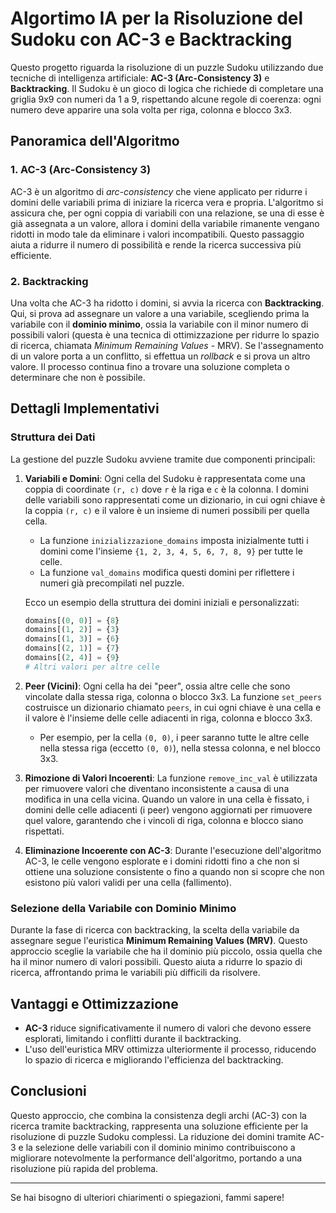 # Algortimo IA per la Risoluzione del Sudoku con AC-3 e Backtracking

Questo progetto riguarda la risoluzione di un puzzle Sudoku utilizzando due tecniche di intelligenza artificiale: **AC-3 (Arc-Consistency 3)** e **Backtracking**. Il Sudoku è un gioco di logica che richiede di completare una griglia 9x9 con numeri da 1 a 9, rispettando alcune regole di coerenza: ogni numero deve apparire una sola volta per riga, colonna e blocco 3x3.

## Panoramica dell'Algoritmo

### 1. **AC-3 (Arc-Consistency 3)**

AC-3 è un algoritmo di *arc-consistency* che viene applicato per ridurre i domini delle variabili prima di iniziare la ricerca vera e propria. L'algoritmo si assicura che, per ogni coppia di variabili con una relazione, se una di esse è già assegnata a un valore, allora i domini della variabile rimanente vengano ridotti in modo tale da eliminare i valori incompatibili. Questo passaggio aiuta a ridurre il numero di possibilità e rende la ricerca successiva più efficiente.

### 2. **Backtracking**

Una volta che AC-3 ha ridotto i domini, si avvia la ricerca con **Backtracking**. Qui, si prova ad assegnare un valore a una variabile, scegliendo prima la variabile con il **dominio minimo**, ossia la variabile con il minor numero di possibili valori (questa è una tecnica di ottimizzazione per ridurre lo spazio di ricerca, chiamata *Minimum Remaining Values* - MRV). Se l'assegnamento di un valore porta a un conflitto, si effettua un *rollback* e si prova un altro valore. Il processo continua fino a trovare una soluzione completa o determinare che non è possibile.

## Dettagli Implementativi

### Struttura dei Dati

La gestione del puzzle Sudoku avviene tramite due componenti principali:

1. **Variabili e Domini**: Ogni cella del Sudoku è rappresentata come una coppia di coordinate `(r, c)` dove `r` è la riga e `c` è la colonna. I domini delle variabili sono rappresentati come un dizionario, in cui ogni chiave è la coppia `(r, c)` e il valore è un insieme di numeri possibili per quella cella.

    - La funzione `inizializzazione_domains` imposta inizialmente tutti i domini come l'insieme `{1, 2, 3, 4, 5, 6, 7, 8, 9}` per tutte le celle.
    - La funzione `val_domains` modifica questi domini per riflettere i numeri già precompilati nel puzzle.

    Ecco un esempio della struttura dei domini iniziali e personalizzati:

    ```python
    domains[(0, 0)] = {8}
    domains[(1, 2)] = {3}
    domains[(1, 3)] = {6}
    domains[(2, 1)] = {7}
    domains[(2, 4)] = {9}
    # Altri valori per altre celle
    ```

2. **Peer (Vicini)**: Ogni cella ha dei "peer", ossia altre celle che sono vincolate dalla stessa riga, colonna o blocco 3x3. La funzione `set_peers` costruisce un dizionario chiamato `peers`, in cui ogni chiave è una cella e il valore è l'insieme delle celle adiacenti in riga, colonna e blocco 3x3.

    - Per esempio, per la cella `(0, 0)`, i peer saranno tutte le altre celle nella stessa riga (eccetto `(0, 0)`), nella stessa colonna, e nel blocco 3x3.

3. **Rimozione di Valori Incoerenti**: La funzione `remove_inc_val` è utilizzata per rimuovere valori che diventano inconsistente a causa di una modifica in una cella vicina. Quando un valore in una cella è fissato, i domini delle celle adiacenti (i peer) vengono aggiornati per rimuovere quel valore, garantendo che i vincoli di riga, colonna e blocco siano rispettati.

4. **Eliminazione Incoerente con AC-3**: Durante l'esecuzione dell'algoritmo AC-3, le celle vengono esplorate e i domini ridotti fino a che non si ottiene una soluzione consistente o fino a quando non si scopre che non esistono più valori validi per una cella (fallimento).

### Selezione della Variabile con Dominio Minimo

Durante la fase di ricerca con backtracking, la scelta della variabile da assegnare segue l'euristica **Minimum Remaining Values (MRV)**. Questo approccio sceglie la variabile che ha il dominio più piccolo, ossia quella che ha il minor numero di valori possibili. Questo aiuta a ridurre lo spazio di ricerca, affrontando prima le variabili più difficili da risolvere.

## Vantaggi e Ottimizzazione

- **AC-3** riduce significativamente il numero di valori che devono essere esplorati, limitando i conflitti durante il backtracking.
- L'uso dell'euristica MRV ottimizza ulteriormente il processo, riducendo lo spazio di ricerca e migliorando l'efficienza del backtracking.

## Conclusioni

Questo approccio, che combina la consistenza degli archi (AC-3) con la ricerca tramite backtracking, rappresenta una soluzione efficiente per la risoluzione di puzzle Sudoku complessi. La riduzione dei domini tramite AC-3 e la selezione delle variabili con il dominio minimo contribuiscono a migliorare notevolmente la performance dell'algoritmo, portando a una risoluzione più rapida del problema.

---

Se hai bisogno di ulteriori chiarimenti o spiegazioni, fammi sapere!


